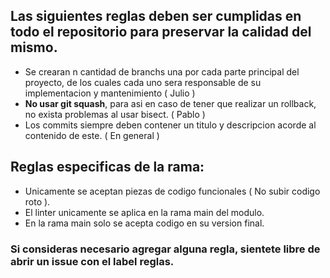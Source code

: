## Las siguientes reglas deben ser cumplidas en todo el repositorio para preservar la calidad del mismo.

- Se crearan n cantidad de branchs una por cada parte principal del proyecto, de los cuales cada uno sera responsable de su implementacion y mantenimiento ( Julio )
- **No usar git squash**, para asi en caso de tener que realizar un rollback, no exista problemas al usar bisect. ( Pablo )
- Los commits siempre deben contener un titulo y descripcion acorde al contenido de este. ( En general )

## Reglas especificas de la rama:
- Unicamente se aceptan piezas de codigo funcionales ( No subir codigo roto ).
- El linter unicamente se aplica en la rama main del modulo.
- En la rama main solo se acepta codigo en su version final.

### Si consideras necesario agregar alguna regla, sientete libre de abrir un issue con el label **reglas**.
